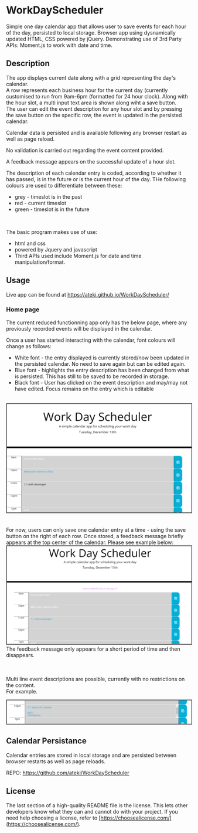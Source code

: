 # WorkDayScheduler
Simple one day calendar app that allows user to save events for each hour of the day, persisted to local storage. Browser app using dysnamically updated HTML, CSS powered by jQuery.  Demonstrating use of 3rd Party APIs:  Moment.js to work with date and time.

## Description
The app displays current date along with a grid representing the day's calendar.  
A row represents each business hour for the current day (currently customised to run from 9am-6pm (formatted for 24 hour clock).
Along with the hour slot, a multi input text area is shown along wiht a save button.  
The user can edit the event description for any hour slot and by pressing the save button on the specific row, the event is updated in the persisted calendar.

Calendar data is persisted and is available following any browser restart as well as page reload.

No validation is carried out regarding the event content provided.

A feedback message appears on the successful update of a hour slot.

The description of each calendar entry is coded, according to whether it has passed, is in the future or is the current hour of the day.  THe following colours are used to differentiate between these:
- grey - timeslot is in the past
- red - current timeslot
- green - timeslot is in the future

<br>


The basic program makes  use of use:

- html and css 
- powered by Jquery and javascript
- Third APIs used include Moment.js for date and time manipulation/format.




## Usage
Live app can be found at https://ateki.github.io/WorkDayScheduler/


### Home page
The current reduced functionning app only has the below page, where any previously recorded events will be displayed in the calendar. <br>

Once a user has started interacting with the calendar, font colours will change as follows:
<ul>
<li>White font - the entry displayed is currently stored/now been updated in the persisted calendar.
No need to save again but can be edited again. </li>
<li>Blue font - highlights the entry description has been changed from what is persisted.  This has still to be saved to be recorded in storage. </li>
<li>Black font - User has clicked on the event description and may/may not have edited. Focus remains on the entry which is editable </li>
</ul>
<br>
<div> <img src=assets/images/scheduler-screenshot.png alt="WorkDay Schedule page"  style=" margin-right: 10px; border: 2px solid #555;"  />
</div>
<br>
<br>
For now, users can only save one calendar entry at a time - using the save button on the right of each row.  Once stored, a feedback message briefly appears at the top center of the calendar.  Please see example below: 
<br>

<div> 
<img src=assets/images/scheduler-feedback-screenshot.png alt="WorkDay Schedule page feedback message example"  style=" margin-right: 10px; border: 2px solid #555;"  />
</div>
The feedback message only appears for a short period of time and then disappears.<br>
<br>
<br>

Multi line event descriptions are possible, currently with no restrictions on the content.<br>
For example.<br>


<div> 
<img src=assets/images/scheduler-multiline-event.png alt="WorkDay Schedule feedback msg "  style=" margin-right: 10px; border: 2px solid #555;"  />
</div>


## Calendar Persistance

Calendar entries are stored in local storage and are persisted between browser restarts as well as page reloads.

REPO: https://github.com/ateki/WorkDayScheduler



## License

The last section of a high-quality README file is the license. This lets other developers know what they can and cannot do with your project. If you need help choosing a license, refer to [https://choosealicense.com/](https://choosealicense.com/).
